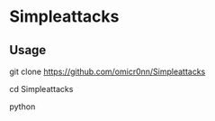 # Simpleattacks

## Usage

git clone https://github.com/omicr0nn/Simpleattacks

cd Simpleattacks

python <!file name>
